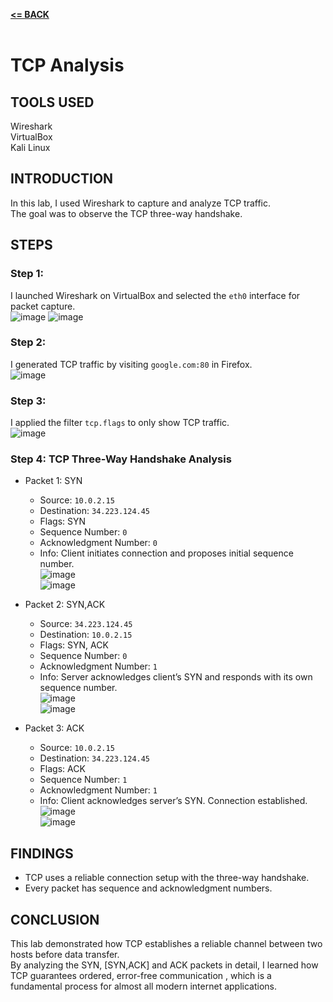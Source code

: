 [**<= BACK**](packetsniffing.md)<br><br>
# TCP Analysis

## TOOLS USED

Wireshark\
VirtualBox\
Kali Linux

## INTRODUCTION

In this lab, I used Wireshark to capture and analyze TCP traffic.  
The goal was to observe the TCP three-way handshake.

## STEPS

### Step 1:
I launched Wireshark on VirtualBox and selected the `eth0` interface for packet capture.\
![image](image01.jpg)
![image](image03.jpg)

### Step 2:
I generated TCP traffic by visiting `google.com:80` in Firefox.\
![image](tcp01.jpg)

### Step 3:
I applied the filter `tcp.flags` to only show TCP traffic.\
![image](tcp02.jpg)

### Step 4: TCP Three-Way Handshake Analysis

- Packet 1: SYN  
  - Source: `10.0.2.15`  
  - Destination: `34.223.124.45`  
  - Flags: SYN  
  - Sequence Number: `0`  
  - Acknowledgment Number: `0`  
  - Info: Client initiates connection and proposes initial sequence number.  
  ![image](tcp02.jpg)\
  ![image](tcp03.jpg)

- Packet 2: SYN,ACK 
  - Source: `34.223.124.45`  
  - Destination: `10.0.2.15`   
  - Flags: SYN, ACK  
  - Sequence Number: `0`  
  - Acknowledgment Number: `1` 
  - Info: Server acknowledges client’s SYN and responds with its own sequence number.  
  ![image](tcp04.jpg)\
  ![image](tcp05.jpg)

- Packet 3: ACK
  - Source: `10.0.2.15` 
  - Destination: `34.223.124.45` 
  - Flags: ACK  
  - Sequence Number: `1`  
  - Acknowledgment Number: `1`
  - Info: Client acknowledges server’s SYN. Connection established.  
  ![image](tcp06.jpg)\
  ![image](tcp07.jpg)

## FINDINGS

- TCP uses a reliable connection setup with the three-way handshake.  
- Every packet has sequence and acknowledgment numbers.    

## CONCLUSION

This lab demonstrated how TCP establishes a reliable channel between two hosts before data transfer.  
By analyzing the SYN, [SYN,ACK] and ACK packets in detail, I learned how TCP guarantees ordered, error-free communication , which is a fundamental process for almost all modern internet applications.

